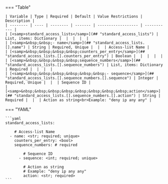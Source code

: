 <!--
  ~ Copyright (c) 2023 Arista Networks, Inc.
  ~ Use of this source code is governed by the Apache License 2.0
  ~ that can be found in the LICENSE file.
  -->
=== "Table"

    | Variable | Type | Required | Default | Value Restrictions | Description |
    | -------- | ---- | -------- | ------- | ------------------ | ----------- |
    | [<samp>standard_access_lists</samp>](## "standard_access_lists") | List, items: Dictionary |  |  |  |  |
    | [<samp>&nbsp;&nbsp;- name</samp>](## "standard_access_lists.[].name") | String | Required, Unique |  |  | Access-list Name |
    | [<samp>&nbsp;&nbsp;&nbsp;&nbsp;counters_per_entry</samp>](## "standard_access_lists.[].counters_per_entry") | Boolean |  |  |  |  |
    | [<samp>&nbsp;&nbsp;&nbsp;&nbsp;sequence_numbers</samp>](## "standard_access_lists.[].sequence_numbers") | List, items: Dictionary | Required |  |  |  |
    | [<samp>&nbsp;&nbsp;&nbsp;&nbsp;&nbsp;&nbsp;- sequence</samp>](## "standard_access_lists.[].sequence_numbers.[].sequence") | Integer | Required, Unique |  |  | Sequence ID |
    | [<samp>&nbsp;&nbsp;&nbsp;&nbsp;&nbsp;&nbsp;&nbsp;&nbsp;action</samp>](## "standard_access_lists.[].sequence_numbers.[].action") | String | Required |  |  | Action as string<br>Example: "deny ip any any" |

=== "YAML"

    ```yaml
    standard_access_lists:

        # Access-list Name
      - name: <str; required; unique>
        counters_per_entry: <bool>
        sequence_numbers: # required

            # Sequence ID
          - sequence: <int; required; unique>

            # Action as string
            # Example: "deny ip any any"
            action: <str; required>
    ```
